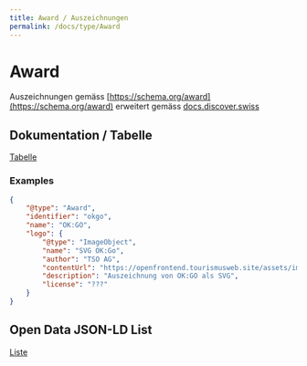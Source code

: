 ```yaml
---
title: Award / Auszeichnungen
permalink: /docs/type/Award
---
```

# Award

Auszeichnungen gemäss [https://schema.org/award](https://schema.org/award) erweitert gemäss [docs.discover.swiss](https://docs.discover.swiss/dev/reference/dataschema/definition/infocenter-classes/Award/)


## Dokumentation / Tabelle

[Tabelle](https://docs.google.com/spreadsheets/d/10seflFrgXci7KovdYPe396UUZE_OXbrHItZldWLQ2JM/edit#gid=0)

### Examples
```json
{
    "@type": "Award",
    "identifier": "okgo",
    "name": "OK:GO",
    "logo": {
        "@type": "ImageObject",
        "name": "SVG OK:Go",
        "author": "TSO AG",
        "contentUrl": "https://openfrontend.tourismusweb.site/assets/img/labels/ok_go.svg",
        "description": "Auszeichnung von OK:GO als SVG",
        "license": "???"
    }
}

```


## Open Data JSON-LD List

[Liste](https://opendatatourism.ch/api/type/Award/index.jsonld)
